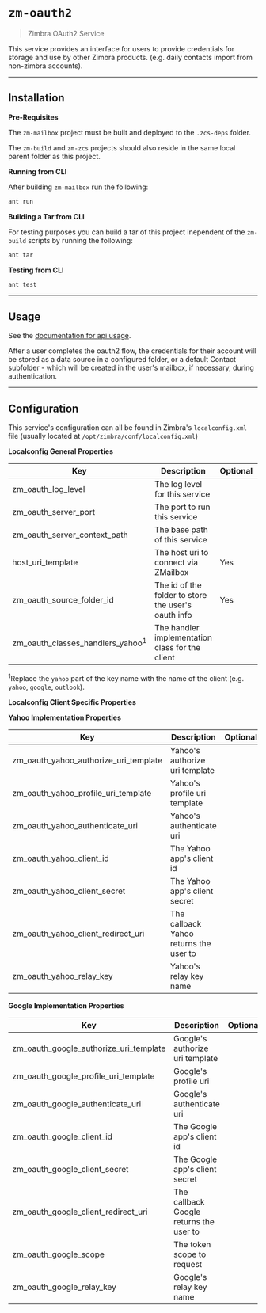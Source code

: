 # `zm-oauth2`

> Zimbra OAuth2 Service

This service provides an interface for users to provide credentials for storage and use by other Zimbra products. (e.g. daily contacts import from non-zimbra accounts).

---

## Installation

**Pre-Requisites**

The `zm-mailbox` project must be built and deployed to the `.zcs-deps` folder.

The `zm-build` and `zm-zcs` projects should also reside in the same local parent folder as this project.


**Running from CLI**

After building `zm-mailbox` run the following:

```sh
ant run
```


**Building a Tar from CLI**

For testing purposes you can build a tar of this project inependent of the `zm-build` scripts by running the following:

```sh
ant tar
```


**Testing from CLI**

```sh
ant test
```

---

## Usage

See the [documentation for api usage].

After a user completes the oauth2 flow, the credentials for their account will be stored as a data source in a configured folder, or a default Contact subfolder - which will be created in the user's mailbox, if necessary, during authentication.

---

## Configuration

This service's configuration can all be found in Zimbra's `localconfig.xml` file (usually located at `/opt/zimbra/conf/localconfig.xml`)

**Localconfig General Properties**


| Key | Description | Optional | Example Options |
| --- | ----------- | -------- | --------------- |
| zm_oauth_log_level | The log level for this service |  | `DEBUG`, `INFO`, `WARN`, `ERROR` |
| zm_oauth_server_port | The port to run this service |  | `4040` |
| zm_oauth_server_context_path | The base path of this service |  | `/` |
| host_uri_template | The host uri to connect via ZMailbox | Yes | `https://%s:443` |
| zm_oauth_source_folder_id | The id of the folder to store the user's oauth info | Yes | `247` |
| zm_oauth_classes_handlers_yahoo<sup>1</sup> | The handler implementation class for the client | | `com.zimbra.oauth.handlers.impl.YahooOAuth2Handler` |

<sup>1</sup>Replace the `yahoo` part of the key name with the name of the client (e.g. `yahoo`, `google`, `outlook`).


**Localconfig Client Specific Properties**

**Yahoo Implementation Properties**

| Key | Description | Optional | Example Options |
| --- | ----------- | -------- | --------------- |
| zm_oauth_yahoo_authorize_uri_template | Yahoo's authorize uri template | | `https://api.login.yahoo.com/oauth2/request_auth?client_id=%s&amp;redirect_uri=%s&amp;response_type=%s` |
| zm_oauth_yahoo_profile_uri_template | Yahoo's profile uri template | | `https://social.yahooapis.com/v1/user/%s/profile` |
| zm_oauth_yahoo_authenticate_uri | Yahoo's authenticate uri | | `https://api.login.yahoo.com/oauth2/get_token` |
| zm_oauth_yahoo_client_id | The Yahoo app's client id | | |
| zm_oauth_yahoo_client_secret | The Yahoo app's client secret | | |
| zm_oauth_yahoo_client_redirect_uri | The callback Yahoo returns the user to | | `https://this.service.host.com/oauth2/authenticate/yahoo` |
| zm_oauth_yahoo_relay_key | Yahoo's relay key name | | `state` |


**Google Implementation Properties**

| Key | Description | Optional | Example Options |
| --- | ----------- | -------- | --------------- |
| zm_oauth_google_authorize_uri_template | Google's authorize uri template | | `https://accounts.google.com/o/oauth2/v2/auth?client_id=%s&amp;redirect_uri=%s&amp;response_type=%s&amp;scope=%s` |
| zm_oauth_google_profile_uri_template | Google's profile uri | | `https://www.googleapis.com/auth/userinfo.email` |
| zm_oauth_google_authenticate_uri | Google's authenticate uri | | `https://www.googleapis.com/oauth2/v4/token` |
| zm_oauth_google_client_id | The Google app's client id | | |
| zm_oauth_google_client_secret | The Google app's client secret | | |
| zm_oauth_google_client_redirect_uri | The callback Google returns the user to | | `https://this.service.host.com/oauth2/authenticate/google` |
| zm_oauth_google_scope | The token scope to request | | `profile` |
| zm_oauth_google_relay_key | Google's relay key name | | `state` |


[documentation for api usage]: http://tools.email.dev.opal.synacor.com/zm-oauth2-docs-latest/